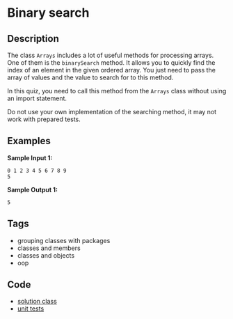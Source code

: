# Binary search
## Description
The class `Arrays` includes a lot of useful methods for processing arrays. One of them is the `binarySearch` method. It allows you to quickly find the index of an element in the given ordered array. You just need to pass the array of values and the value to search for to this method.

In this quiz, you need to call this method from the `Arrays` class without using an import statement.

Do not use your own implementation of the searching method, it may not work with prepared tests.

## Examples
**Sample Input 1:**
```console
0 1 2 3 4 5 6 7 8 9
5
```

**Sample Output 1:**
```console
5
```

## Tags
- grouping classes with packages
- classes and members
- classes and objects
- oop

## Code
- [solution class](./src/main/java/dev/nj/solutions/BinarySearch.java)
- [unit tests](./src/test/java/BinarySearchTest.java)